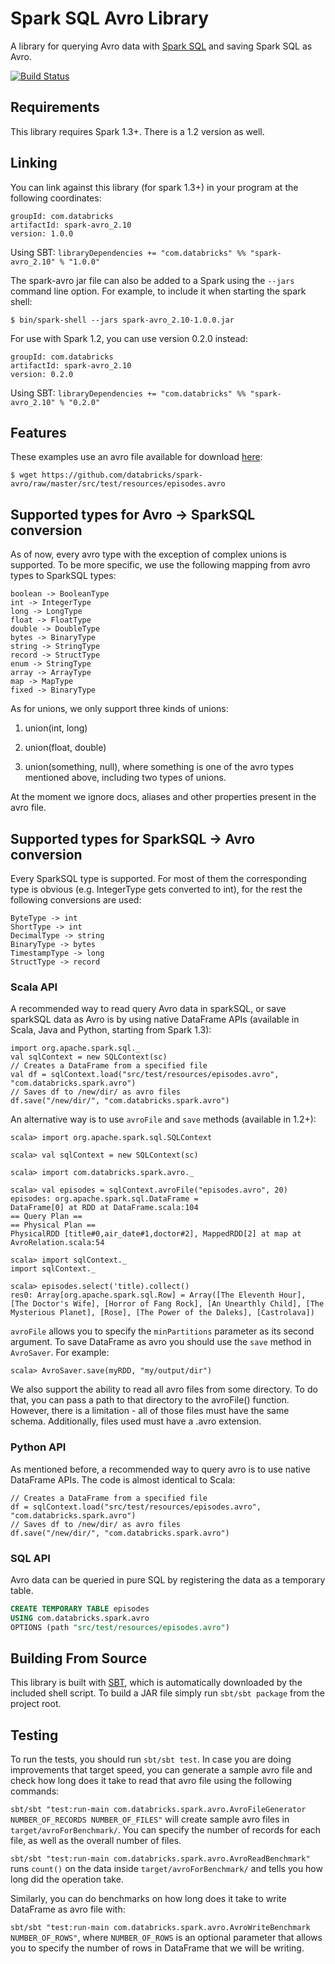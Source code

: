 # Spark SQL Avro Library

A library for querying Avro data with [Spark SQL](http://spark.apache.org/docs/latest/sql-programming-guide.html) and saving Spark SQL as Avro.

[![Build Status](https://travis-ci.org/databricks/spark-avro.svg?branch=master)](https://travis-ci.org/databricks/spark-avro)

## Requirements

This library requires Spark 1.3+. There is a 1.2 version as well.

## Linking
You can link against this library (for spark 1.3+) in your program at the following coordinates:

```
groupId: com.databricks
artifactId: spark-avro_2.10
version: 1.0.0
```

Using SBT: `libraryDependencies += "com.databricks" %% "spark-avro_2.10" % "1.0.0"`

<!---
TODO: Add a link to download the JAR directly for e.g. adding to the Spark shell
--->

The spark-avro jar file can also be added to a Spark using the `--jars` command line option.  For example, to include it when starting the spark shell:

```
$ bin/spark-shell --jars spark-avro_2.10-1.0.0.jar
```

For use with Spark 1.2, you can use version 0.2.0 instead:

```
groupId: com.databricks
artifactId: spark-avro_2.10
version: 0.2.0
```

Using SBT: `libraryDependencies += "com.databricks" %% "spark-avro_2.10" % "0.2.0"`

## Features
These examples use an avro file available for download [here](https://github.com/databricks/spark-avro/raw/master/src/test/resources/episodes.avro):

```
$ wget https://github.com/databricks/spark-avro/raw/master/src/test/resources/episodes.avro
```

## Supported types for Avro -> SparkSQL conversion
As of now, every avro type with the exception of complex unions is supported. To be more specific, we use the following mapping from avro types to SparkSQL types:

```
boolean -> BooleanType
int -> IntegerType
long -> LongType
float -> FloatType
double -> DoubleType
bytes -> BinaryType
string -> StringType
record -> StructType
enum -> StringType
array -> ArrayType
map -> MapType
fixed -> BinaryType
```

As for unions, we only support three kinds of unions:

1) union(int, long)

2) union(float, double)

3) union(something, null), where something is one of the avro types mentioned above, including two types of unions.

At the moment we ignore docs, aliases and other properties present in the avro file.

## Supported types for SparkSQL -> Avro conversion

Every SparkSQL type is supported. For most of them the corresponding type is obvious (e.g. IntegerType gets converted to int), for the rest the following conversions are used:

```
ByteType -> int
ShortType -> int
DecimalType -> string
BinaryType -> bytes
TimestampType -> long
StructType -> record
```

### Scala API

A recommended way to read query Avro data in sparkSQL, or save sparkSQL data as Avro is by using native DataFrame APIs (available in Scala, Java and Python, starting from Spark 1.3):

```
import org.apache.spark.sql._
val sqlContext = new SQLContext(sc)
// Creates a DataFrame from a specified file
val df = sqlContext.load("src/test/resources/episodes.avro", "com.databricks.spark.avro")
// Saves df to /new/dir/ as avro files
df.save("/new/dir/", "com.databricks.spark.avro")
```

An alternative way is to use `avroFile` and `save` methods (available in 1.2+):

```
scala> import org.apache.spark.sql.SQLContext

scala> val sqlContext = new SQLContext(sc)

scala> import com.databricks.spark.avro._

scala> val episodes = sqlContext.avroFile("episodes.avro", 20)
episodes: org.apache.spark.sql.DataFrame =
DataFrame[0] at RDD at DataFrame.scala:104
== Query Plan ==
== Physical Plan ==
PhysicalRDD [title#0,air_date#1,doctor#2], MappedRDD[2] at map at AvroRelation.scala:54

scala> import sqlContext._
import sqlContext._

scala> episodes.select('title).collect()
res0: Array[org.apache.spark.sql.Row] = Array([The Eleventh Hour], [The Doctor's Wife], [Horror of Fang Rock], [An Unearthly Child], [The Mysterious Planet], [Rose], [The Power of the Daleks], [Castrolava])
```

`avroFile` allows you to specify the `minPartitions` parameter as its second argument.
To save DataFrame as avro you should use the `save` method in `AvroSaver`. For example:

```
scala> AvroSaver.save(myRDD, "my/output/dir")
```

We also support the ability to read all avro files from some directory. To do that, you can pass a path to that directory to the avroFile() function. However, there is a limitation - all of those files must have the same schema. Additionally, files used must have a .avro extension.

### Python API

As mentioned before, a recommended way to query avro is to use native DataFrame APIs. The code is almost identical to Scala:

```
// Creates a DataFrame from a specified file
df = sqlContext.load("src/test/resources/episodes.avro", "com.databricks.spark.avro")
// Saves df to /new/dir/ as avro files
df.save("/new/dir/", "com.databricks.spark.avro")
```

### SQL API
Avro data can be queried in pure SQL by registering the data as a temporary table.

```sql
CREATE TEMPORARY TABLE episodes
USING com.databricks.spark.avro
OPTIONS (path "src/test/resources/episodes.avro")
```

## Building From Source
This library is built with [SBT](http://www.scala-sbt.org/0.13/docs/Command-Line-Reference.html), which is automatically downloaded by the included shell script.  To build a JAR file simply run `sbt/sbt package` from the project root.

## Testing
To run the tests, you should run `sbt/sbt test`. In case you are doing improvements that target speed, you can generate a sample avro file and check how long does it take to read that avro file using the following commands:

`sbt/sbt "test:run-main com.databricks.spark.avro.AvroFileGenerator NUMBER_OF_RECORDS NUMBER_OF_FILES"` will create sample avro files in `target/avroForBenchmark/`. You can specify the number of records for each file, as well as the overall number of files.

`sbt/sbt "test:run-main com.databricks.spark.avro.AvroReadBenchmark"` runs `count()` on the data inside `target/avroForBenchmark/` and tells you how long did the operation take.

Similarly, you can do benchmarks on how long does it take to write DataFrame as avro file with:

 `sbt/sbt "test:run-main com.databricks.spark.avro.AvroWriteBenchmark NUMBER_OF_ROWS"`, where `NUMBER_OF_ROWS` is an optional parameter that allows you to specify the number of rows in DataFrame that we will be writing.
